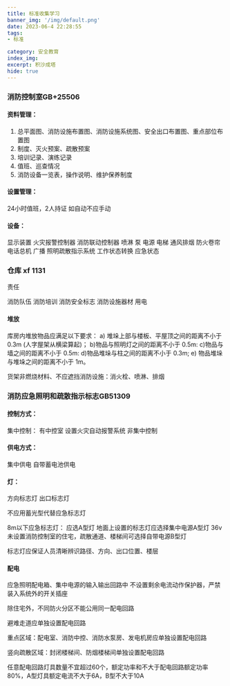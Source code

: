 ```yaml
---
title: 标准收集学习
banner_img: '/img/default.png'
date: 2023-06-4 22:28:55
tags:
- 标准

category: 安全教育
index_img:
excerpt: 积沙成塔
hide: true
---
```


### 消防控制室GB+25506

#### 资料管理：

1. 总平面图、消防设施布置图、消防设施系统图、安全出口布置图、重点部位布置图
2. 制度、灭火预案、疏散预案
3. 培训记录、演练记录
4. 值班、巡查情况
4. 消防设备一览表，操作说明、维护保养制度

#### 设置管理：

24小时值班，2人持证
如自动不应手动

#### 设备：

显示装置
火灾报警控制器
消防联动控制器  喷淋 泵 电源 电梯 通风排烟 防火卷帘 
电话总机 
广播
照明疏散指示系统  工作状态转换 应急状态



### 仓库 xf 1131

责任

消防队伍
消防培训
消防安全标志
消防设施器材
用电

#### 堆放 

库房内堆放物品应满足以下要求：
a) 堆垛上部与楼板、平屋顶之间的距离不小于 0.3m (人字屋架从横梁算起)；
b)物品与照明灯之间的距离不小于 0.5m:
c)物品与墙之间的距离不小于 0.5m:
d)物品堆垛与柱之间的距离不小于 0.3m;
e) 物品堆垛与堆垛之间的距离不小于 1m。

货架非燃烧材料、不应遮挡消防设施：消火栓、喷淋、排烟



### 消防应急照明和疏散指示标志GB51309

#### 控制方式：

集中控制：
	有中控室
	设置火灾自动报警系统
非集中控制

#### 供电方式：

集中供电
自带蓄电池供电



#### 灯：

方向标志灯
出口标志灯

不应用蓄光型代替应急标志灯

8m以下应急标志灯：
应选A型灯
地面上设置的标志灯应选择集中电源A型灯 36v
未设置消防控制室的住宅，疏散通道、楼梯间可选择自带电源B型灯

标志灯应保证人员清晰辨识路径、方向、出口位置、楼层

#### 配电

应急照明配电箱、集中电源的输入输出回路中 不设置剩余电流动作保护器，严禁装入系统外的开关插座

除住宅外，不同防火分区不能公用同一配电回路

避难走道应单独设置配电回路

重点区域：配电室、消防中控、消防水泵房、发电机房应单独设置配电回路

竖向疏散区域：封闭楼梯间、防烟楼梯间单独设置配电回路

任意配电回路灯具数量不宜超过60个，额定功率和不大于配电回路额定功率80%，A型灯具额定电流不大于6A，B型不大于10A